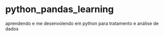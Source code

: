 # python_pandas_learning

aprendendo e me desenvolendo em python para tratamento e análise de dados
